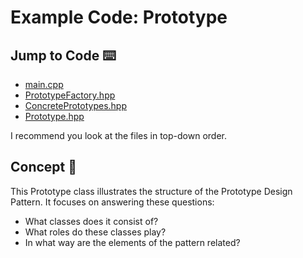 # Example Code: Prototype

## Jump to Code :keyboard:

- [main.cpp](C++/src/main.cpp)
- [PrototypeFactory.hpp](C++/include/PrototypeFactory.hpp)
- [ConcretePrototypes.hpp](C++/include/ConcretePrototypes.hpp)
- [Prototype.hpp](C++/include/Prototype.hpp)

I recommend you look at the files in top-down order.

## Concept :dart:

This Prototype class illustrates the structure of the Prototype Design Pattern. It focuses on answering these questions:

- What classes does it consist of?
- What roles do these classes play?
- In what way are the elements of the pattern related?
